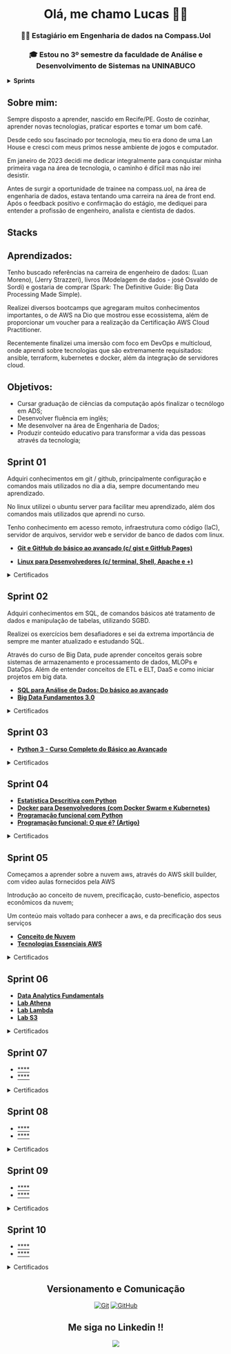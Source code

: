 <h1 align='center'> 
  <strong>Olá, me chamo Lucas 👋😃</strong>
</h1>

<h3 align='center'> 

  :man_technologist: <strong>Estagiário em Engenharia de dados na Compass.Uol</strong>
</h3>

<h3 align='center'> 

  :mortar_board: <strong>Estou no 3º semestre da faculdade de Análise e Desenvolvimento de Sistemas na UNINABUCO</strong>
</h3>

<details> <summary><strong>Sprints</strong></summary>

- [x] [**Sprint #1**](#sprint-01)
- [x] [**Sprint #2**](#sprint-02)
- [x] [**Sprint #3**](#sprint-03)
- [x] [**Sprint #4**](#sprint-04)
- [X] [**Sprint #5**](#sprint-05)
- [X] [**Sprint #6**](#sprint-06)
- [X] [**Sprint #7**](#sprint-07)
- [X] [**Sprint #8**](#sprint-08)
- [X] [**Sprint #9**](#sprint-09)
- [X] [**Sprint #10**](#sprint-10)

</details>



## **Sobre mim:**
  
Sempre disposto a aprender, nascido em Recife/PE. Gosto de cozinhar, aprender novas tecnologias, praticar esportes e tomar um bom café.

Desde cedo sou fascinado por tecnologia, meu tio era dono de uma Lan House e cresci com meus primos nesse ambiente de jogos e computador.

Em janeiro de 2023 decidi me dedicar integralmente para conquistar minha primeira vaga na área de tecnologia, o caminho é difícil mas não irei desistir.

Antes de surgir a oportunidade de trainee na compass.uol, na área de engenharia de dados, estava tentando uma carreira na área de front end. Após o feedback positivo e confirmação do estágio, me dediquei para entender a profissão de engenheiro, analista e cientista de dados.


## Stacks


## **Aprendizados:**

Tenho buscado referências na carreira de engenheiro de dados: (Luan Moreno), (Jerry Strazzeri), livros (Modelagem de dados - josé Osvaldo de Sordi) e gostaria de comprar (Spark: The Definitive Guide: Big Data Processing Made Simple).

Realizei diversos bootcamps que agregaram muitos conhecimentos importantes, o de AWS na Dio que mostrou esse ecossistema, além de proporcionar um voucher para a realização da Certificação AWS Cloud Practitioner.

Recentemente finalizei uma imersão com foco em DevOps e multicloud, onde aprendi sobre tecnologias que são extremamente requisitados: ansible, terraform, kubernetes e docker, além da integração de servidores cloud.


## **Objetivos:**

- Cursar graduação de ciências da computação após finalizar o tecnólogo em ADS;
- Desenvolver fluência em inglês;
- Me desenvolver na área de Engenharia de Dados;
- Produzir conteúdo educativo para transformar a vida das pessoas através da tecnologia;


## Sprint 01

Adquiri conhecimentos em git / github, principalmente configuração e comandos mais utilizados no dia a dia, sempre documentando meu aprendizado.

No linux utilizei o ubuntu server para facilitar meu aprendizado, além dos comandos mais utilizados que aprendi no curso.

Tenho conhecimento em acesso remoto, infraestrutura como código (IaC), servidor de arquivos, servidor web e servidor de banco de dados com linux.


* [**Git e GitHub do básico ao avançado (c/ gist e GitHub Pages)**](https://github.com/lucasbergamo/Compass_UOL_data_engineering/blob/main/sprint_01/git_github/git_github.md)
  
* [**Linux para Desenvolvedores (c/ terminal, Shell, Apache e +)**](https://github.com/lucasbergamo/Compass_UOL_data_engineering/blob/main/sprint_01/linux_para_desenvolvedores/linux.md)

<details><summary>Certificados</summary>
  
- [Git e Github](https://github.com/lucasbergamo/Compass_UOL_data_engineering/blob/main/certificados/gitGithub.jpg)
- [Linux](https://github.com/lucasbergamo/Compass_UOL_data_engineering/blob/main/certificados/linux.jpg)

</details>

## Sprint 02

Adquiri conhecimentos em SQL, de comandos básicos até tratamento de dados e manipulação de tabelas, utilizando SGBD. 

Realizei os exercícios bem desafiadores e sei da extrema importância de sempre me manter atualizado e estudando SQL.

Através do curso de Big Data, pude aprender conceitos gerais sobre sistemas de armazenamento e processamento de dados, MLOPs e DataOps. Além de entender conceitos de ETL e ELT, DaaS e como iniciar projetos em big data.

- [**SQL para Análise de Dados: Do básico ao avançado**](https://github.com/lucasbergamo/Compass_UOL_data_engineering/blob/main/sprint_02/sql_curso/sql.md)
- [**Big Data Fundamentos 3.0**](https://github.com/lucasbergamo/Compass_UOL_data_engineering/blob/main/sprint_02/big_data_fundamentos/big_data.md)

<details><summary>Certificados</summary>
  
- [SQL para Análise de Dados: Do básico ao avançado](https://github.com/lucasbergamo/Compass_UOL_data_engineering/blob/main/certificados/certificadoSql.jpg)
- [Big Data Fundamentos 3.0](https://github.com/lucasbergamo/Compass_UOL_data_engineering/blob/main/certificados/certificateBigDataFundamentos.jpg)

</details>

## Sprint 03



- [**Python 3 - Curso Completo do Básico ao Avançado**](https://github.com/lucasbergamo/Compass_UOL_data_engineering/blob/main/sprint_03/python.md)


<details><summary>Certificados</summary>
  
- [Python3](https://github.com/lucasbergamo/Compass_UOL_data_engineering/blob/main/certificados/python_provisorio.png)

</details>

## Sprint 04



- [**Estatística Descritiva com Python**](https://github.com/lucasbergamo/Compass_UOL_data_engineering/blob/main/sprint_04/estatistica_descritiva_python/estatistica.md)
- [**Docker para Desenvolvedores (com Docker Swarm e Kubernetes)**](https://github.com/lucasbergamo/Compass_UOL_data_engineering/blob/main/sprint_04/docker_e_kubernetes/docker.md)
- [**Programação funcional com Python**](https://github.com/lucasbergamo/Compass_UOL_data_engineering/blob/main/sprint_04/curso_python_2/programacao_funcional.md)
- [**Programação funcional: O que é? (Artigo)**](https://github.com/lucasbergamo/Compass_UOL_data_engineering/blob/main/sprint_04/artigo_prog_funcional.md)


<details><summary>Certificados</summary>
  
- [**Docker**](https://github.com/lucasbergamo/Compass_UOL_data_engineering/blob/main/certificados/docker_certificado.jpg)
- [**Estatística Descritiva**](https://github.com/lucasbergamo/Compass_UOL_data_engineering/blob/main/certificados/estatistica_certificado.jpg)
- [**Segurança**](https://github.com/lucasbergamo/Compass_UOL_data_engineering/blob/main/certificados/seguranca_certificado.jpg)
- [**Métodos ágeis**](https://github.com/lucasbergamo/Compass_UOL_data_engineering/blob/main/certificados/metodos_ageis_certificado.jpg)

</details>


## Sprint 05

Começamos a aprender sobre a nuvem aws, através do AWS skill builder, com video aulas fornecidos pela AWS

Introdução ao conceito de nuvem, precificação, custo-beneficio, aspectos econômicos da nuvem;

Um conteúo mais voltado para conhecer a aws, e da precificação dos seus serviços

- [**Conceito de Nuvem**](https://github.com/lucasbergamo/Compass_UOL_data_engineering/blob/main/sprint_05/aws.md)
- [**Tecnologias Essenciais AWS**](https://github.com/lucasbergamo/Compass_UOL_data_engineering/blob/main/sprint_05/aws2.md)


<details><summary>Certificados</summary>
  
- [**Aws Sales Accreditation**](https://github.com/lucasbergamo/Compass_UOL_data_engineering/blob/main/sprint_05/certificados/aws_sales_accretitation.png)
- [**Aws Accreditation**](https://github.com/lucasbergamo/Compass_UOL_data_engineering/blob/main/sprint_05/certificados/aws_accreditation.png)
- [**Aws Economics**](https://github.com/lucasbergamo/Compass_UOL_data_engineering/blob/main/sprint_05/certificados/aws_economics_accreditation.png)
- [**Aws Exam Prep**](https://github.com/lucasbergamo/Compass_UOL_data_engineering/blob/main/sprint_05/certificados/aws_exam_prep.png)
- [**Aws Cloud Quest**](https://github.com/lucasbergamo/Compass_UOL_data_engineering/blob/main/sprint_05/certificados/aws_cloud_quest.png)

</details>

## Sprint 06



- [**Data Analytics Fundamentals**](https://github.com/lucasbergamo/Compass_UOL_data_engineering/blob/main/sprint_06/data_analytics_fundamentals.md)
- [**Lab Athena**](https://github.com/lucasbergamo/Compass_UOL_data_engineering/blob/main/sprint_06/labs_aws/lab_athena/lab_athena.md)
- [**Lab Lambda**](https://github.com/lucasbergamo/Compass_UOL_data_engineering/blob/main/sprint_06/labs_aws/lab_lambda/lab_lambda.md)
- [**Lab S3**](https://github.com/lucasbergamo/Compass_UOL_data_engineering/blob/main/sprint_06/labs_aws/lab_s3/lab_s3.md)

<details><summary>Certificados</summary>
  
- [**Data Analytics**](https://github.com/lucasbergamo/Compass_UOL_data_engineering/blob/main/sprint_06/certificados/1_data_analytics.png)
- [**Data Analytics Business**](https://github.com/lucasbergamo/Compass_UOL_data_engineering/blob/main/sprint_06/certificados/2_data_analytics_business.png)
- [**Aws Kinesis Stream**](https://github.com/lucasbergamo/Compass_UOL_data_engineering/blob/main/sprint_06/certificados/3_kinesis_streams.png)
- [**Aws Kinesis Analytics**](https://github.com/lucasbergamo/Compass_UOL_data_engineering/blob/main/sprint_06/certificados/4_kinesis_analytics.png)
- [**Aws EMR**](https://github.com/lucasbergamo/Compass_UOL_data_engineering/blob/main/sprint_06/certificados/5_amazon_emr.png)
- [**Aws Athena**](https://github.com/lucasbergamo/Compass_UOL_data_engineering/blob/main/sprint_06/certificados/6_amazon_athena.png)
- [**Aws Quicksight**](https://github.com/lucasbergamo/Compass_UOL_data_engineering/blob/main/sprint_06/certificados/7_amazon_quicksight.png)
- [**Aws Iot Analytics**](https://github.com/lucasbergamo/Compass_UOL_data_engineering/blob/main/sprint_06/certificados/8_aws_iot_analytics.png)
- [**Aws Analyzing Streaming**](https://github.com/lucasbergamo/Compass_UOL_data_engineering/blob/main/sprint_06/certificados/91_analyzing_streaming.png)
- [**Aws Redshift Best Practices**](https://github.com/lucasbergamo/Compass_UOL_data_engineering/blob/main/sprint_06/certificados/92_best_practices_dw_redshift.png)
- [**Aws Serveless Analytics**](https://github.com/lucasbergamo/Compass_UOL_data_engineering/blob/main/sprint_06/certificados/93_serveless_analytics.png)
- [**Aws Analytics Games**](https://github.com/lucasbergamo/Compass_UOL_data_engineering/blob/main/sprint_06/certificados/94_analytics_games.png)
- [**Aws Amazon Redshift**](https://github.com/lucasbergamo/Compass_UOL_data_engineering/blob/main/sprint_06/certificados/9_amazon_redshift.png)


</details>

## Sprint 07

- [****]()
- [****]()


<details><summary>Certificados</summary>
  
- [****]()
- [****]()
- [****]()
- [****]()

</details>

## Sprint 08

- [****]()
- [****]()


<details><summary>Certificados</summary>
  
- [****]()
- [****]()
- [****]()
- [****]()

</details>

## Sprint 09

- [****]()
- [****]()


<details><summary>Certificados</summary>
  
- [****]()
- [****]()
- [****]()
- [****]()

</details>

## Sprint 10

- [****]()
- [****]()


<details><summary>Certificados</summary>
  
- [****]()
- [****]()
- [****]()
- [****]()

</details>

<h2 align='center'> 
  Versionamento e Comunicação
</h2>

<p align='center'>
    <a href="#"><img alt="Git" src="https://img.shields.io/badge/-Git-black?style=flat-square&logo=git"></a>
    <a href="#"><img alt="GitHub" src="https://img.shields.io/badge/-GitHub-181717?style=flat-square&logo=github"></a>
</p>


<h2 align='center'> 
Me siga no Linkedin !!
</h2>

<p align='center'>
  <a href="https://www.linkedin.com/in/lucas-bergamo/">
    <img align="center" src="https://img.shields.io/badge/linkedin-%230077B5.svg?style=for-the-badge&logo=linkedin&logoColor=white" />
  </a>
</p>
